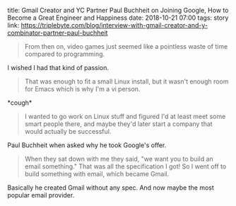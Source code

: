 title: Gmail Creator and YC Partner Paul Buchheit on Joining Google, How to Become a Great Engineer and Happiness
date: 2018-10-21 07:00
tags: story
link: https://triplebyte.com/blog/interview-with-gmail-creator-and-y-combinator-partner-paul-buchheit

> From then on, video games just seemed like a pointless waste of time compared to programming.

I wished I had that kind of passion.

> That was enough to fit a small Linux install, but it wasn't enough room for Emacs which is why I'm a vi person.

\*cough\*

> I wanted to go work on Linux stuff and figured I'd at least meet some smart people there,
> and maybe they'd later start a company that would actually be successful.

Paul Buchheit when asked why he took Google's offer.

> When they sat down with me they said,
> "we want you to build an email something."
> That was all the specification I got!
> So I went off to build something with email, which became Gmail.

Basically he created Gmail without any spec. And now maybe the most popular email provider.